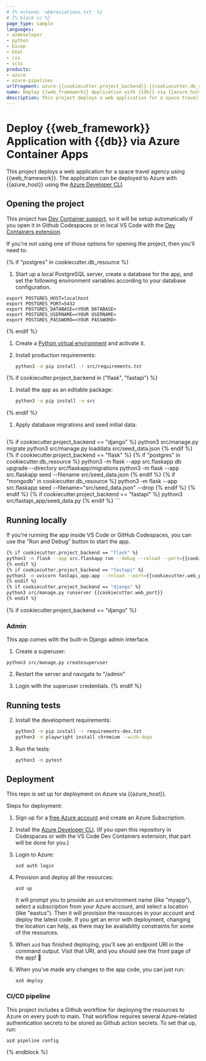 ```yaml
---
# {% extends 'abbreviations.txt' %}
# {% block cc %}
page_type: sample
languages:
- azdeveloper
- python
- bicep
- html
- css
- scss
products:
- azure
- azure-pipelines
urlFragment: azure-{{cookiecutter.project_backend}}-{{cookiecutter.db_resource}}-{{cookiecutter.project_host}}
name: Deploy {{web_framework}} Application with {{db}} via {{azure_host}} (Python)
description: This project deploys a web application for a space travel agency using {{web_framework}} with Python. 
---
```

<!-- YAML front-matter schema: https://review.learn.microsoft.com/en-us/help/contribute/samples/process/onboarding?branch=main#supported-metadata-fields-for-readmemd -->

# Deploy {{web_framework}} Application with {{db}} via Azure Container Apps

This project deploys a web application for a space travel agency using {{web_framework}}. The application can be deployed to Azure with {{azure_host}} using the [Azure Developer CLI](https://learn.microsoft.com/azure/developer/azure-developer-cli/overview).

## Opening the project

This project has [Dev Container support](https://code.visualstudio.com/docs/devcontainers/containers), so it will be setup automatically if you open it in Github Codespaces or in local VS Code with the [Dev Containers extension](https://marketplace.visualstudio.com/items?itemName=ms-vscode-remote.remote-containers).

If you're *not* using one of those options for opening the project, then you'll need to:

{% if "postgres" in cookiecutter.db_resource %}
1. Start up a local PostgreSQL server, create a database for the app, and set the following environment variables according to your database configuration.

```shell
export POSTGRES_HOST=localhost
export POSTGRES_PORT=5432
export POSTGRES_DATABASE=<YOUR DATABASE>
export POSTGRES_USERNAME=<YOUR USERNAME>
export POSTGRES_PASSWORD=<YOUR PASSWORD>
```
{% endif %}

1. Create a [Python virtual environment](https://docs.python.org/3/tutorial/venv.html#creating-virtual-environments) and activate it.

1. Install production requirements:

    ```sh
    python3 -m pip install -r src/requirements.txt
    ```

{% if cookiecutter.project_backend in ("flask", "fastapi") %}

1. Install the app as an editable package:

    ```sh
    python3 -m pip install -e src
    ```

{% endif %}

1. Apply database migrations and seed initial data:

    ```sh
{% if cookiecutter.project_backend == "django" %}
    python3 src/manage.py migrate
    python3 src/manage.py loaddata src/seed_data.json
{% endif %}
{% if cookiecutter.project_backend == "flask" %}
    {% if "postgres" in cookiecutter.db_resource %}
    python3 -m flask --app src.flaskapp db upgrade --directory src/flaskapp/migrations
    python3 -m flask --app src.flaskapp seed --filename src/seed_data.json
    {% endif %}
    {% if "mongodb" in cookiecutter.db_resource %}
    python3 -m flask --app src.flaskapp seed --filename="src/seed_data.json" --drop
    {% endif %}
{% endif %}
{% if cookiecutter.project_backend == "fastapi" %}
    python3 src/fastapi_app/seed_data.py
{% endif %}
    ```

## Running locally

If you're running the app inside VS Code or GitHub Codespaces, you can use the "Run and Debug" button to start the app.

```sh
{% if cookiecutter.project_backend == "flask" %}
python3 -m flask --app src.flaskapp run --debug --reload --port={{cookiecutter.web_port}}
{% endif %}
{% if cookiecutter.project_backend == "fastapi" %}
python3 -m uvicorn fastapi_app:app --reload --port={{cookiecutter.web_port}}
{% endif %}
{% if cookiecutter.project_backend == "django" %}
python3 src/manage.py runserver {{cookiecutter.web_port}}
{% endif %}
```

{% if cookiecutter.project_backend == "django" %}
### Admin

This app comes with the built-in Django admin interface.

1. Create a superuser:

```
python3 src/manage.py createsuperuser
```

2. Restart the server and navigate to "/admin"

3. Login with the superuser credentials.
{% endif %}

## Running tests

2. Install the development requirements:

    ```sh
    python3 -m pip install -r requirements-dev.txt
    python3 -m playwright install chromium --with-deps
    ```

3. Run the tests:

    ```sh
    python3 -m pytest
    ```

## Deployment

This repo is set up for deployment on Azure via {{azure_host}}.

Steps for deployment:

1. Sign up for a [free Azure account](https://azure.microsoft.com/free/) and create an Azure Subscription.
2. Install the [Azure Developer CLI](https://learn.microsoft.com/azure/developer/azure-developer-cli/install-azd). (If you open this repository in Codespaces or with the VS Code Dev Containers extension, that part will be done for you.)
3. Login to Azure:

    ```shell
    azd auth login
    ```

4. Provision and deploy all the resources:

    ```shell
    azd up
    ```

    It will prompt you to provide an `azd` environment name (like "myapp"), select a subscription from your Azure account, and select a location (like "eastus"). Then it will provision the resources in your account and deploy the latest code. If you get an error with deployment, changing the location can help, as there may be availability constraints for some of the resources.

5. When `azd` has finished deploying, you'll see an endpoint URI in the command output. Visit that URI, and you should see the front page of the app! 🎉

6. When you've made any changes to the app code, you can just run:

    ```shell
    azd deploy
    ```

### CI/CD pipeline

This project includes a Github workflow for deploying the resources to Azure
on every push to main. That workflow requires several Azure-related authentication secrets
to be stored as Github action secrets. To set that up, run:

```shell
azd pipeline config
```

{% endblock %}
